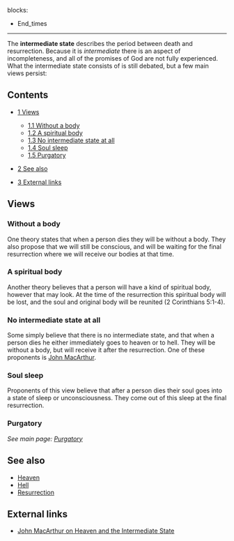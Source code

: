 blocks:
- End_times
---
The **intermediate state** describes the period between death and
resurrection. Because it is *intermediate* there is an aspect of
incompleteness, and all of the promises of God are not fully
experienced. What the intermediate state consists of is still
debated, but a few main views persist:


## Contents

-   [1 Views](#Views)
    -   [1.1 Without a body](#Without_a_body)
    -   [1.2 A spiritual body](#A_spiritual_body)
    -   [1.3 No intermediate state at all](#No_intermediate_state_at_all)
    -   [1.4 Soul sleep](#Soul_sleep)
    -   [1.5 Purgatory](#Purgatory)

-   [2 See also](#See_also)
-   [3 External links](#External_links)

## Views

### Without a body

One theory states that when a person dies they will be without a
body. They also propose that we will still be conscious, and will
be waiting for the final resurrection where we will receive our
bodies at that time.

### A spiritual body

Another theory believes that a person will have a kind of spiritual
body, however that may look. At the time of the resurrection this
spiritual body will be lost, and the soul and original body will be
reunited (2 Corinthians 5:1-4).

### No intermediate state at all

Some simply believe that there is no intermediate state, and that
when a person dies he either immediately goes to heaven or to hell.
They will be without a body, but will receive it after the
resurrection. One of these proponents is
[John MacArthur](John_MacArthur "John MacArthur").

### Soul sleep

Proponents of this view believe that after a person dies their soul
goes into a state of sleep or unconsciousness. They come out of
this sleep at the final resurrection.

### Purgatory

*See main page: [Purgatory](Purgatory "Purgatory")*
## See also

-   [Heaven](Heaven "Heaven")
-   [Hell](Hell "Hell")
-   [Resurrection](Resurrection "Resurrection")

## External links

-   [John MacArthur on Heaven and the Intermediate State](http://www.biblebb.com/files/macqa/70-20-2.htm)



